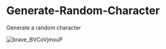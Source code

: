 # Generate-Random-Character
 Generate a random character
 
![brave_BVCoVjmxuP](https://github.com/ConnorJ-Github/Generate-Random-Character/assets/149539076/6e2ce2de-039c-40ea-bbc3-03abf12c0196)
